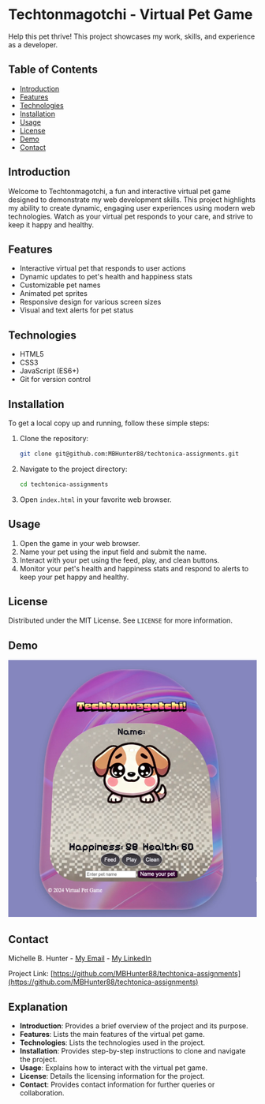 # Techtonmagotchi - Virtual Pet Game

Help this pet thrive! This project showcases my work, skills, and experience as a developer.

## Table of Contents
- [Introduction](#introduction)
- [Features](#features)
- [Technologies](#technologies)
- [Installation](#installation)
- [Usage](#usage)
- [License](#license)
- [Demo](#demo)
- [Contact](#contact)

## Introduction
Welcome to Techtonmagotchi, a fun and interactive virtual pet game designed to demonstrate my web development skills. This project highlights my ability to create dynamic, engaging user experiences using modern web technologies. Watch as your virtual pet responds to your care, and strive to keep it happy and healthy.

## Features
- Interactive virtual pet that responds to user actions
- Dynamic updates to pet's health and happiness stats
- Customizable pet names
- Animated pet sprites
- Responsive design for various screen sizes
- Visual and text alerts for pet status

## Technologies
- HTML5
- CSS3
- JavaScript (ES6+)
- Git for version control

## Installation
To get a local copy up and running, follow these simple steps:

1. Clone the repository:
    ```sh
    git clone git@github.com:MBHunter88/techtonica-assignments.git
    ```
2. Navigate to the project directory:
    ```sh
    cd techtonica-assignments
    ```
3. Open `index.html` in your favorite web browser.

## Usage
1. Open the game in your web browser.
2. Name your pet using the input field and submit the name.
3. Interact with your pet using the feed, play, and clean buttons.
4. Monitor your pet's health and happiness stats and respond to alerts to keep your pet happy and healthy.

## License
Distributed under the MIT License. See `LICENSE` for more information.

## Demo
![Techtonmagotchi Screenshot](images/Screenshot.png)

## Contact
Michelle B. Hunter - [My Email](chellehunt88@gmail.com) - [My LinkedIn](www.linkedin.com/in/michelle-bedfordhunter)

Project Link: [https://github.com/MBHunter88/techtonica-assignments](https://github.com/MBHunter88/techtonica-assignments)

## Explanation
- **Introduction**: Provides a brief overview of the project and its purpose.
- **Features**: Lists the main features of the virtual pet game.
- **Technologies**: Lists the technologies used in the project.
- **Installation**: Provides step-by-step instructions to clone and navigate the project.
- **Usage**: Explains how to interact with the virtual pet game.
- **License**: Details the licensing information for the project.
- **Contact**: Provides contact information for further queries or collaboration.
